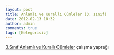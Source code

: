 ```yaml
---
layout: post
title: Anlamlı ve Kurallı Cümleler (3. sınıf)
date: 2012-02-13 18:32
author: admin
comments: true
tags: [Ketegorisiz]
---
```

<a href="http://egitimvaktim.com/dosyalar/2000/02/3.Sınıf-Anlamlı-ve-Kurallı-Cümleler.doc">3.Sınıf Anlamlı ve Kurallı Cümleler</a> çalışma yaprağı
